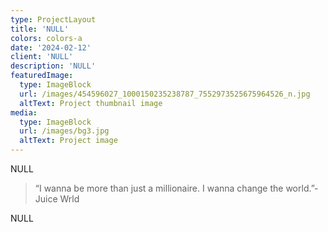 ```yaml
---
type: ProjectLayout
title: 'NULL'
colors: colors-a
date: '2024-02-12'
client: 'NULL'
description: 'NULL'
featuredImage:
  type: ImageBlock
  url: /images/454596027_1000150235238787_7552973525675964526_n.jpg
  altText: Project thumbnail image
media:
  type: ImageBlock
  url: /images/bg3.jpg
  altText: Project image
---
```

NULL

> “I wanna be more than just a millionaire. I wanna change the world.”-Juice Wrld

NULL
